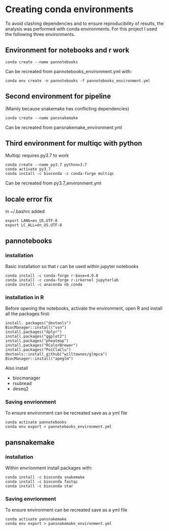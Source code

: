 # Creating conda environments

To avoid clashing dependencies and to ensure reproducibility of results, the analysis was performed with conda environments. For this project I used the following three environments.

## Environment for notebooks and r work

```
conda create --name pannotebooks
```
Can be recreated from pannotebooks_environment.yml with:
```
conda env create -n pannotebooks -f pannotebooks_environment.yml
```

## Second environment for pipeline 

(Mainly because snakemake has conflicting dependencies)

```
conda create --name pansnakemake
```
Can be recreated from pansnakemake_environment.yml

## Third environment for multiqc with python
Multiqc requires py3.7 to work

```
conda create --name py3.7 python=3.7
conda activate py3.7
conda install -c bioconda -c conda-forge multiqc
```
Can be recreated from py3.7_environment.yml

## locale error fix
in ~/.bashrc added

```
export LANG=en_US.UTF-8 
export LC_ALL=en_US.UTF-8
```

## pannotebooks
### installation
Basic installation so that r can be used within jupyter notebooks

```
conda install -c conda-forge r-base=4.0.0
conda install -c conda-forge r-irkernel jupyterlab
conda install -c anaconda nb_conda
```

### installation in R
Before opening the notebooks, activate the environment, open R and install all the packages first:
```
install. packages("devtools")
BiocManager::install("vsn")
install.packages("dplyr")
install.packages("ggplot2")
install.packages("pheatmap")
install.packages("RColorBrewer")
install.packages("PoiClaClu")
devtools::install_github("willtownes/glmpca")
BiocManager::install("apeglm")
```
Also install
- biocmanager
- rsubread
- deseq2

### Saving envrionment
To ensure environment can be recreated save as a yml file

```
conda activate pannotebooks
conda env export > pannotebooks_environment.yml
```

## pansnakemake
### installation
Within envrionment install packages with:

```
conda install -c bioconda snakemake
conda install -c bioconda fastqc
conda install -c bioconda star
```
### Saving envrionment
To ensure environment can be recreated save as a yml file

```
conda activate pansnakemake
conda env export > pansnakemake_environment.yml
```
